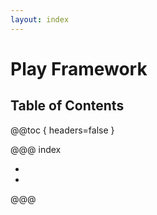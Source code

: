 ```yaml
---
layout: index
---
```

# Play Framework

## Table of Contents

@@toc { headers=false }

@@@ index

- [ ](scala/index.md)
- [ ](deploying.md)

@@@
